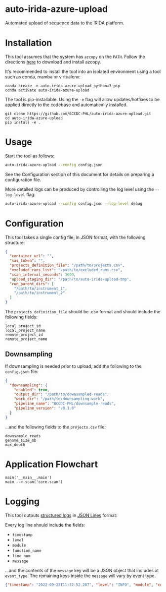 # auto-irida-azure-upload
Automated upload of sequence data to the IRIDA platform.

# Installation
This tool assumes that the system has `azcopy` on the `PATH`. Follow the directions [here](https://learn.microsoft.com/en-us/azure/storage/common/storage-use-azcopy-v10) to
download and install azcopy.

It's recommended to install the tool into an isolated environment using a tool such as conda, mamba or virtualenv:
```
conda create -n auto-irida-azure-upload python=3 pip
conda activate auto-irida-azure-upload
```

The tool is pip-installable. Using the `-e` flag will allow updates/hotfixes to be applied directly to the codebase and automatically installed.

```
git clone https://github.com/BCCDC-PHL/auto-irida-azure-upload.git
cd auto-irida-azure-upload
pip install -e .
```

# Usage
Start the tool as follows:

```bash
auto-irida-azure-upload --config config.json
```

See the Configuration section of this document for details on preparing a configuration file.

More detailed logs can be produced by controlling the log level using the `--log-level` flag:

```bash
auto-irida-azure-upload --config config.json --log-level debug
```

# Configuration
This tool takes a single config file, in JSON format, with the following structure:

```json
{
  "container_url": "",
  "sas_token": "",
  "projects_definition_file": "/path/to/projects.csv",
  "excluded_runs_list": "/path/to/excluded_runs.csv",
  "scan_interval_seconds": 3600,
  "upload_staging_dir": "/path/to/auto-irida-upload-tmp",
  "run_parent_dirs": [
    "/path/to/instrument_1",
    "/path/to/instrument_2"
  ]
}
```

The `projects_definition_file` should be .csv format and should include the following fields:

```
local_project_id
local_project_name
remote_project_id
remote_project_name
```

## Downsampling

If downsampling is needed prior to upload, add the following to the `config.json` file:

```json
{
  "downsampling": {
    "enabled": true,
    "output_dir": "/path/to/downsampled-reads",
    "work_dir": "/path/to/downsampling-work",
    "pipeline_name": "BCCDC-PHL/downsample-reads",
    "pipeline_version": "v0.1.0"
  }
}
```

...and the following fields to the `projects.csv` file:

```
downsample_reads
genome_size_mb
max_depth
```

# Application Flowchart

```mermaid
main('__main__.main')
main --> scan('core.scan')
```

# Logging
This tool outputs [structured logs](https://www.honeycomb.io/blog/structured-logging-and-your-team/) in [JSON Lines](https://jsonlines.org/) format:

Every log line should include the fields:

- `timestamp`
- `level`
- `module`
- `function_name`
- `line_num`
- `message`

...and the contents of the `message` key will be a JSON object that includes at `event_type`. The remaining keys inside the `message` will vary by event type.

```json
{"timestamp": "2022-09-22T11:32:52.287", "level": "INFO", "module", "core", "function_name": "scan", "line_num", 56, "message": {"event_type": "scan_start"}}
```
